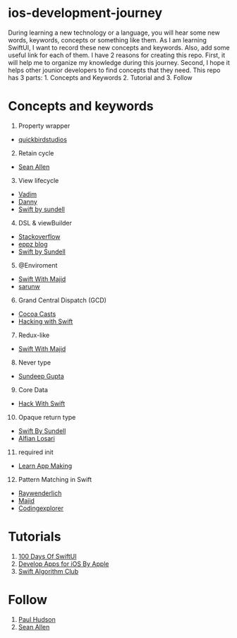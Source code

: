 # ios-development-journey
During learning a new technology or a language, you will hear some new words, keywords, concepts or something like them. As I am learning SwiftUI, I want to record these new concepts and keywords. Also, add some useful link for each of them. I have 2 reasons for creating this repo. First, it will help me to organize my knowledge during this journey. Second, I hope it helps other jounior developers to find concepts that they need. This repo has 3 parts: 1. Concepts and Keywords 2. Tutorial and 3. Follow

# Concepts and keywords
1. Property wrapper
- [quickbirdstudios](https://quickbirdstudios.com/blog/swift-property-wrappers/)
2. Retain cycle 
- [Sean Allen](https://www.youtube.com/watch?v=VcoZJ88d-vM)
3. View lifecycle
- [Vadim](https://www.vadimbulavin.com/swiftui-view-lifecycle/)
- [Danny](https://medium.com/flawless-app-stories/the-simple-life-cycle-of-a-swiftui-view-95e2e14848a2)
- [Swift by sundell](https://www.swiftbysundell.com/articles/the-lifecycle-and-semantics-of-a-swiftui-view/)
4. DSL & viewBuilder
- [Stackoverflow](https://stackoverflow.com/questions/56434549/what-enables-swiftuis-dsl)
- [eppz blog](http://blog.eppz.eu/understanding-swiftui-dsl-tupleview/)
- [Swift by Sundell](https://www.swiftbysundell.com/tips/adding-swiftui-viewbuilder-to-functions/)
5. @Enviroment
- [Swift With Majid](https://swiftwithmajid.com/2019/08/21/the-power-of-environment-in-swiftui/)
- [sarunw](https://sarunw.com/posts/what-is-environment-in-swiftui/)
6. Grand Central Dispatch (GCD)
- [Cocoa Casts](https://cocoacasts.com/swift-and-cocoa-fundamentals-threads-queues-and-concurrency)
- [Hacking with Swift](https://www.hackingwithswift.com/read/9/overview)
7. Redux-like
- [Swift With Majid](https://swiftwithmajid.com/2019/09/18/redux-like-state-container-in-swiftui/)
8. Never type
- [Sundeep Gupta](https://medium.com/connected/express-impossible-code-in-swift-with-never-db5b4d3f74a0)
9. Core Data
- [Hack With Swift](https://www.hackingwithswift.com/quick-start/swiftui/introduction-to-using-core-data-with-swiftui)
10. Opaque return type
- [Swift By Sundell](https://alfianlosari.medium.com/understanding-opaque-return-types-in-swift-9c36fb5dfa86)
- [Alfian Losari](https://alfianlosari.medium.com/understanding-opaque-return-types-in-swift-9c36fb5dfa86)
11. required init
- [Learn App Making](https://learnappmaking.com/initializers-init-swift-how-to/)
12. Pattern Matching in Swift
- [Raywenderlich](https://www.raywenderlich.com/1008-pattern-matching-in-swift)
- [Majid](https://swiftwithmajid.com/2019/02/06/pattern-matching-with-case-let/)
- [Codingexplorer](https://www.codingexplorer.com/pattern-matching-in-swift/)


# Tutorials

1. [100 Days Of SwiftUI](https://www.hackingwithswift.com/100/swiftui)
2. [Develop Apps for iOS By Apple](https://developer.apple.com/tutorials/app-dev-training)
3. [Swift Algorithm Club](https://github.com/raywenderlich/swift-algorithm-club)


# Follow

1. [Paul Hudson](https://twitter.com/twostraws)
2. [Sean Allen](https://www.youtube.com/seanallen)
